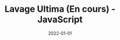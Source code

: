 ---
layout: default
title: Lavage Ultima (En cours) - JavaScript 
modal-id: 6
date: 2022-01-01
img: lavage-ultima.png
alt: Lavage Ultima Landing
project-date: Hiver 2022
client: Qualité et Métrique du Logiciel
category: Développement Web - Full Stack
description: Ce projet personnel encore en développement consiste à bâtir un site web pour l'entreprise de lavage à pression "Lavage Ultima". Étant donné que celle-ci n'est pas encore lancée, le site web n'est pas encore 100% fonctionnel. Écrit en JavaScript et utilise jQuery pour le moment car l'hébergement est statique. Je prévois migré le front-end vers le framework React et le back-end vers NodeJS + Express. 
github_url: https://lavageultima.com/ 
---